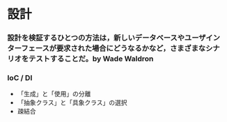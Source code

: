 # 設計

### 設計を検証するひとつの方法は，新しいデータベースやユーザインターフェースが要求された場合にどうなるかなど，さまざまなシナリオをテストすることだ。by Wade Waldron

### IoC / DI
- 「生成」と「使用」の分離
- 「抽象クラス」と「具象クラス」の選択
- 疎結合


